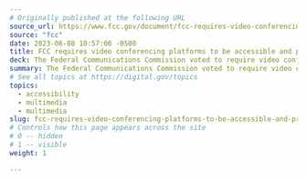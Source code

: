 ```yaml
---
# Originally published at the following URL
source_url: https://www.fcc.gov/document/fcc-requires-video-conferencing-accessibility-proposes-asl-support
source: "fcc"
date: 2023-06-08 10:57:00 -0500
title: FCC requires video conferencing platforms to be accessible and proposes platform integration with sign-language services
deck: The Federal Communications Commission voted to require video conferencing platforms, like Zoom, Microsoft Teams, or Webex, to comply with the accessibility requirements under the Communications Act and agency rules that govern interoperable video conferencing services.
summary: The Federal Communications Commission voted to require video conferencing platforms, like Zoom, Microsoft Teams, or Webex, to comply with the accessibility requirements under the Communications Act and agency rules that govern interoperable video conferencing services.
# See all topics at https://digital.gov/topics
topics:
  - accessibility
  - multimedia
  - multimedia
slug: fcc-requires-video-conferencing-platforms-to-be-accessible-and-proposes-platform-integration-with-sign-language-services
# Controls how this page appears across the site
# 0 -- hidden
# 1 -- visible
weight: 1

---
```

